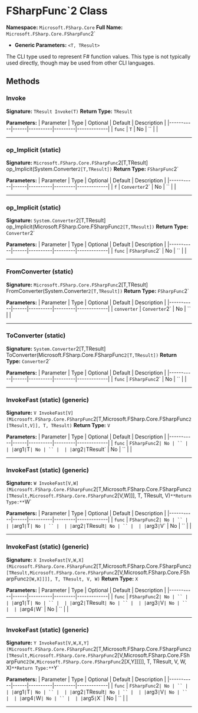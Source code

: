 # FSharpFunc`2 Class

**Namespace:** `Microsoft.FSharp.Core`
**Full Name:** `Microsoft.FSharp.Core.FSharpFunc`2`
- **Generic Parameters:** `<T, TResult>`

The CLI type used to represent F# function values. This type is not
 typically used directly, though may be used from other CLI languages.

## Methods

### Invoke

**Signature:** `TResult Invoke(T)`
**Return Type:** `TResult`

**Parameters:**
| Parameter | Type | Optional | Default | Description |
|-----------|------|----------|---------|-------------|
| `func` | `T` | No | `` |  |

---

### op_Implicit (static)

**Signature:** `Microsoft.FSharp.Core.FSharpFunc`2[T,TResult] op_Implicit(System.Converter`2[T,TResult])`
**Return Type:** `FSharpFunc`2`

**Parameters:**
| Parameter | Type | Optional | Default | Description |
|-----------|------|----------|---------|-------------|
| `f` | `Converter`2` | No | `` |  |

---

### op_Implicit (static)

**Signature:** `System.Converter`2[T,TResult] op_Implicit(Microsoft.FSharp.Core.FSharpFunc`2[T,TResult])`
**Return Type:** `Converter`2`

**Parameters:**
| Parameter | Type | Optional | Default | Description |
|-----------|------|----------|---------|-------------|
| `func` | `FSharpFunc`2` | No | `` |  |

---

### FromConverter (static)

**Signature:** `Microsoft.FSharp.Core.FSharpFunc`2[T,TResult] FromConverter(System.Converter`2[T,TResult])`
**Return Type:** `FSharpFunc`2`

**Parameters:**
| Parameter | Type | Optional | Default | Description |
|-----------|------|----------|---------|-------------|
| `converter` | `Converter`2` | No | `` |  |

---

### ToConverter (static)

**Signature:** `System.Converter`2[T,TResult] ToConverter(Microsoft.FSharp.Core.FSharpFunc`2[T,TResult])`
**Return Type:** `Converter`2`

**Parameters:**
| Parameter | Type | Optional | Default | Description |
|-----------|------|----------|---------|-------------|
| `func` | `FSharpFunc`2` | No | `` |  |

---

### InvokeFast (static) (generic)

**Signature:** `V InvokeFast[V](Microsoft.FSharp.Core.FSharpFunc`2[T,Microsoft.FSharp.Core.FSharpFunc`2[TResult,V]], T, TResult)`
**Return Type:** `V`

**Parameters:**
| Parameter | Type | Optional | Default | Description |
|-----------|------|----------|---------|-------------|
| `func` | `FSharpFunc`2` | No | `` |  |
| `arg1` | `T` | No | `` |  |
| `arg2` | `TResult` | No | `` |  |

---

### InvokeFast (static) (generic)

**Signature:** `W InvokeFast[V,W](Microsoft.FSharp.Core.FSharpFunc`2[T,Microsoft.FSharp.Core.FSharpFunc`2[TResult,Microsoft.FSharp.Core.FSharpFunc`2[V,W]]], T, TResult, V)`
**Return Type:** `W`

**Parameters:**
| Parameter | Type | Optional | Default | Description |
|-----------|------|----------|---------|-------------|
| `func` | `FSharpFunc`2` | No | `` |  |
| `arg1` | `T` | No | `` |  |
| `arg2` | `TResult` | No | `` |  |
| `arg3` | `V` | No | `` |  |

---

### InvokeFast (static) (generic)

**Signature:** `X InvokeFast[V,W,X](Microsoft.FSharp.Core.FSharpFunc`2[T,Microsoft.FSharp.Core.FSharpFunc`2[TResult,Microsoft.FSharp.Core.FSharpFunc`2[V,Microsoft.FSharp.Core.FSharpFunc`2[W,X]]]], T, TResult, V, W)`
**Return Type:** `X`

**Parameters:**
| Parameter | Type | Optional | Default | Description |
|-----------|------|----------|---------|-------------|
| `func` | `FSharpFunc`2` | No | `` |  |
| `arg1` | `T` | No | `` |  |
| `arg2` | `TResult` | No | `` |  |
| `arg3` | `V` | No | `` |  |
| `arg4` | `W` | No | `` |  |

---

### InvokeFast (static) (generic)

**Signature:** `Y InvokeFast[V,W,X,Y](Microsoft.FSharp.Core.FSharpFunc`2[T,Microsoft.FSharp.Core.FSharpFunc`2[TResult,Microsoft.FSharp.Core.FSharpFunc`2[V,Microsoft.FSharp.Core.FSharpFunc`2[W,Microsoft.FSharp.Core.FSharpFunc`2[X,Y]]]]], T, TResult, V, W, X)`
**Return Type:** `Y`

**Parameters:**
| Parameter | Type | Optional | Default | Description |
|-----------|------|----------|---------|-------------|
| `func` | `FSharpFunc`2` | No | `` |  |
| `arg1` | `T` | No | `` |  |
| `arg2` | `TResult` | No | `` |  |
| `arg3` | `V` | No | `` |  |
| `arg4` | `W` | No | `` |  |
| `arg5` | `X` | No | `` |  |

---